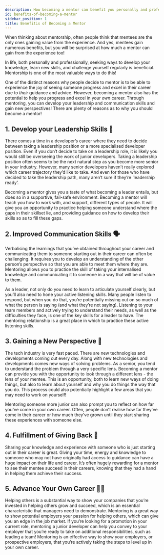 ```yaml
---
description: How becoming a mentor can benefit you personally and professionally.
id: benefits-of-becoming-a-mentor
sidebar_position: 1
title: Benefitis of Becoming a Mentor
---
```


<head>
    <meta property="og:title" content="Benefits of Becoming a Mentor" />
    <meta property="og:type" content="article" />
    <meta property="og:url" content="https://www.developermentoring.guide/docs/getting-started-with-mentoring/For%20Mentors/benefits-of-becoming-a-mentor" />
</head>

When thinking about mentorship, often people think that mentees are the only ones gaining value from the experience. And yes, mentees gain numerous benefits, but you will be surprised at how much a mentor can gain from the experience too!

In life, both personally and professionally, seeking ways to develop your knowledge, learn new skills, and challenge yourself regularly is beneficial. Mentorship is one of the most valuable ways to do this!

One of the distinct reasons why people decide to mentor is to be able to experience the joy of seeing someone progress and excel in their career due to *their* guidance and advice. However, becoming a mentor also has the potential to help you progress and excel in your *own* career. Through mentoring, you can develop your leadership and communication skills and gain new perspectives! There are plenty of reasons as to why you should become a mentor!

## 1. Develop your Leadership Skills 💪

There comes a time in a developer’s career where they need to decide between taking a leadership position or a more specialised developer position. Even if you don’t decide to take on a leadership role, it is likely you would still be overseeing the work of junior developers. Taking a leadership position often seems to be the next natural step as you become more senior in your industry. However, many senior developers haven’t really explored which career trajectory they’d like to take. And even for those who have decided to take the leadership path, many aren’t sure if they’re ‘leadership ready’. 

Becoming a mentor gives you a taste of what becoming a leader entails, but does so in a supportive, fail-safe environment. Becoming a mentor will teach you how to work with, and support, different types of people. It will give you an opportunity to practice helping someone understand where the gaps in their skillset lie, and providing guidance on how to develop their skills so as to fill these gaps. 

## 2. Improved Communication Skills 🗣

Verbalising the learnings that you’ve obtained throughout your career and communicating them to someone starting out in their career can often be challenging. It requires you to develop an understanding of the other person’s perspective so that you are able to meet them where they are. Mentoring allows you to practice the skill of taking your internalised knowledge and communicating it to someone in a way that will be of value to them. 

As a leader, not only do you need to learn to articulate yourself clearly, but you’ll also need to hone your active listening skills. Many people listen to respond, but when you do that, you’re potentially missing out on so much of what the person is saying (and what they’re not saying). Listening to your team members and actively trying to understand their needs, as well as the difficulties they face, is one of the key skills for a leader to have. The mentoring relationship is a great place in which to practice these active listening skills. 

## 3. Gaining a New Perspective  🔭

The tech industry is very fast paced. There are new technologies and developments coming out every day. Along with new technologies and developments comes new ways of solving problems. As a senior, you tend to understand the problem through a very specific lens. Becoming a mentor can provide you with the opportunity to look through a different lens - the lens of your mentee. This is an opportunity, both to learn new ways of doing things, but also to learn about yourself and why you do things the way that you do. This process could also potentially highlight a few areas that you may need to work on yourself! 

Mentoring someone more junior can also prompt you to reflect on how far you’ve come in your own career. Often, people don’t realise how far they’ve come in their career or how much they’ve grown until they start sharing these experiences with someone else. 


## 4. Fulfillment of Giving Back 🙏

Sharing your knowledge and experience with someone who is just starting out in their career is great. Giving your time, energy and knowledge to someone who may not have originally had access to guidance can have a huge impact on their life and career. It’s often hugely rewarding for a mentor to see their mentee succeed in their careers, knowing that they had a hand in helping them achieve their success. 

## 5. Advance Your Own Career 🏃‍♂️

Helping others is a substantial way to show your companies that you’re invested in helping others grow and succeed, which is an essential characteristic that managers need to demonstrate. Mentoring is a great way to show potential employers your passion for helping others, which can give you an edge in the job market. If you’re looking for a promotion in your current role, mentoring a junior developer can help you convey to  your employer that you’re ready to take on additional responsibilities, such as leading a team! Mentoring is an effective way to show your employers, or prospective employers, that you’re actively taking the steps to level up in your own career.
